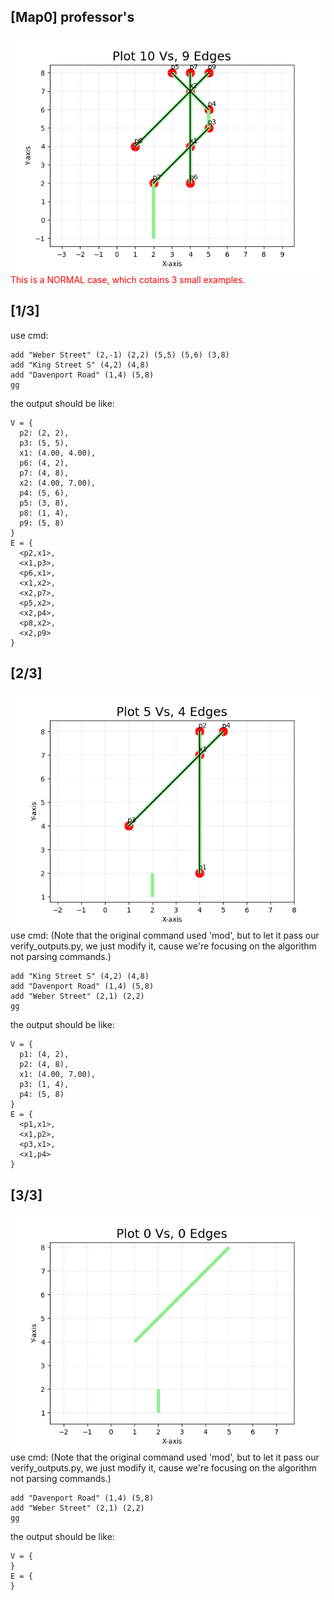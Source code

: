 

## [Map0] professor's
![plot](./Figure_2.png)
<span style="color: red;">This is a NORMAL case, which cotains 3 small examples.</span>

## [1/3]
use cmd:
```
add "Weber Street" (2,-1) (2,2) (5,5) (5,6) (3,8)
add "King Street S" (4,2) (4,8)
add "Davenport Road" (1,4) (5,8)
gg
```
the output should be like:
```
V = {
  p2: (2, 2),
  p3: (5, 5),
  x1: (4.00, 4.00),
  p6: (4, 2),
  p7: (4, 8),
  x2: (4.00, 7.00),
  p4: (5, 6),
  p5: (3, 8),
  p8: (1, 4),
  p9: (5, 8)
}
E = {
  <p2,x1>,
  <x1,p3>,
  <p6,x1>,
  <x1,x2>,
  <x2,p7>,
  <p5,x2>,
  <x2,p4>,
  <p8,x2>,
  <x2,p9>
}

```

## [2/3]
![plot](./Figure_3.png)
use cmd: (Note that the original command used 'mod', but to let it pass our verify_outputs.py, we just modify it, cause we're focusing on the algorithm not parsing commands.)
```
add "King Street S" (4,2) (4,8)
add "Davenport Road" (1,4) (5,8)
add "Weber Street" (2,1) (2,2)
gg
```
the output should be like:
```
V = {
  p1: (4, 2),
  p2: (4, 8),
  x1: (4.00, 7.00),
  p3: (1, 4),
  p4: (5, 8)
}
E = {
  <p1,x1>,
  <x1,p2>,
  <p3,x1>,
  <x1,p4>
}
```

## [3/3]
!['plot'.](./Figure_4.png)
use cmd: (Note that the original command used 'mod', but to let it pass our verify_outputs.py, we just modify it, cause we're focusing on the algorithm not parsing commands.)
```
add "Davenport Road" (1,4) (5,8)
add "Weber Street" (2,1) (2,2)
gg
```
the output should be like:
```
V = {
}
E = {
}
```